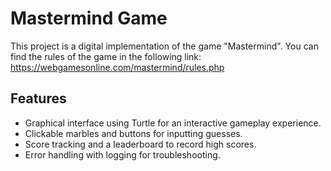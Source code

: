 # Mastermind Game
This project is a digital implementation of the game "Mastermind". You can find the rules of the game in the following link: https://webgamesonline.com/mastermind/rules.php

## Features
- Graphical interface using Turtle for an interactive gameplay experience.
- Clickable marbles and buttons for inputting guesses.
- Score tracking and a leaderboard to record high scores.
- Error handling with logging for troubleshooting.
